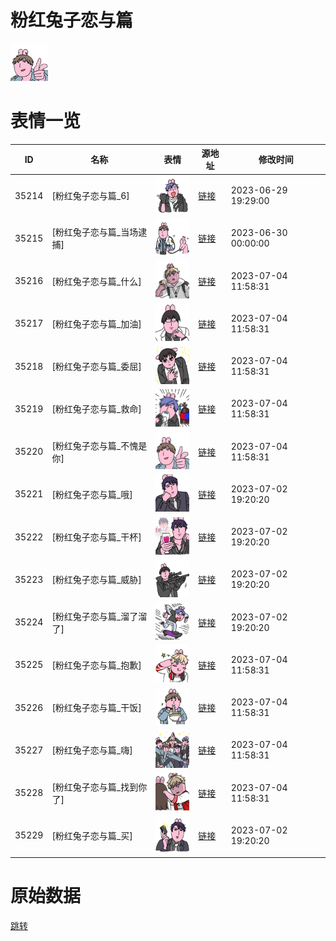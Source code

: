 # 粉红兔子恋与篇

<img src="./cover.png" height="60" alt="cover" />

# 表情一览

|ID|名称|表情|源地址|修改时间|
|----|----|----|----|----|
|35214|[粉红兔子恋与篇_6]|<img src="./pic/035214_%5B粉红兔子恋与篇_6%5D.png" height="60" alt="6"/>|[链接](https://i0.hdslb.com/bfs/garb/item/61f9ced5da9ee829059d423ec66901523e4091b3.png)|2023-06-29 19:29:00|
|35215|[粉红兔子恋与篇_当场逮捕]|<img src="./pic/035215_%5B粉红兔子恋与篇_当场逮捕%5D.png" height="60" alt="当场逮捕"/>|[链接](https://i0.hdslb.com/bfs/garb/item/4f25a236a2f557c6b53ca556007436c9546a7334.png)|2023-06-30 00:00:00|
|35216|[粉红兔子恋与篇_什么]|<img src="./pic/035216_%5B粉红兔子恋与篇_什么%5D.png" height="60" alt="什么"/>|[链接](https://i0.hdslb.com/bfs/garb/item/e3d09bb932c65fa8af5ddb0cc06affede3680f99.png)|2023-07-04 11:58:31|
|35217|[粉红兔子恋与篇_加油]|<img src="./pic/035217_%5B粉红兔子恋与篇_加油%5D.png" height="60" alt="加油"/>|[链接](https://i0.hdslb.com/bfs/garb/item/4e688dfc54e6d4c7226d1cde91a33c94ab0a741d.png)|2023-07-04 11:58:31|
|35218|[粉红兔子恋与篇_委屈]|<img src="./pic/035218_%5B粉红兔子恋与篇_委屈%5D.png" height="60" alt="委屈"/>|[链接](https://i0.hdslb.com/bfs/garb/item/6db4271c42c27f2d0dd0b7dc72fbfc6985c794f0.png)|2023-07-04 11:58:31|
|35219|[粉红兔子恋与篇_救命]|<img src="./pic/035219_%5B粉红兔子恋与篇_救命%5D.png" height="60" alt="救命"/>|[链接](https://i0.hdslb.com/bfs/garb/item/44fd86edc2728a8af95c5385b0c56c8b9023c6a9.png)|2023-07-04 11:58:31|
|35220|[粉红兔子恋与篇_不愧是你]|<img src="./pic/035220_%5B粉红兔子恋与篇_不愧是你%5D.png" height="60" alt="不愧是你"/>|[链接](https://i0.hdslb.com/bfs/garb/item/fb5e3a5160a060291f4c33f0ae935186f355b785.png)|2023-07-04 11:58:31|
|35221|[粉红兔子恋与篇_哦]|<img src="./pic/035221_%5B粉红兔子恋与篇_哦%5D.png" height="60" alt="哦"/>|[链接](https://i0.hdslb.com/bfs/garb/item/831533a2249f2e9ab76b100b3d79ca2504b76bb2.png)|2023-07-02 19:20:20|
|35222|[粉红兔子恋与篇_干杯]|<img src="./pic/035222_%5B粉红兔子恋与篇_干杯%5D.png" height="60" alt="干杯"/>|[链接](https://i0.hdslb.com/bfs/garb/item/640752c553ca787d54060b7bafe5fce14e671d6d.png)|2023-07-02 19:20:20|
|35223|[粉红兔子恋与篇_威胁]|<img src="./pic/035223_%5B粉红兔子恋与篇_威胁%5D.png" height="60" alt="威胁"/>|[链接](https://i0.hdslb.com/bfs/garb/item/ed83e0644bcb4408d9a662a5352e1855576f9246.png)|2023-07-02 19:20:20|
|35224|[粉红兔子恋与篇_溜了溜了]|<img src="./pic/035224_%5B粉红兔子恋与篇_溜了溜了%5D.png" height="60" alt="溜了溜了"/>|[链接](https://i0.hdslb.com/bfs/garb/item/a64f30ed66cbc0b34a307e58d5fb154eb81b1e52.png)|2023-07-02 19:20:20|
|35225|[粉红兔子恋与篇_抱歉]|<img src="./pic/035225_%5B粉红兔子恋与篇_抱歉%5D.png" height="60" alt="抱歉"/>|[链接](https://i0.hdslb.com/bfs/garb/item/b28fd556436b4ef454398a71480dc8b1b55fa0ac.png)|2023-07-04 11:58:31|
|35226|[粉红兔子恋与篇_干饭]|<img src="./pic/035226_%5B粉红兔子恋与篇_干饭%5D.png" height="60" alt="干饭"/>|[链接](https://i0.hdslb.com/bfs/garb/item/199ca41e378f4270c6c16d0468ae17f47f66f429.png)|2023-07-04 11:58:31|
|35227|[粉红兔子恋与篇_嗨]|<img src="./pic/035227_%5B粉红兔子恋与篇_嗨%5D.png" height="60" alt="嗨"/>|[链接](https://i0.hdslb.com/bfs/garb/item/7dcbc59b332159c1eb3d2a266b628961e2cb02f7.png)|2023-07-04 11:58:31|
|35228|[粉红兔子恋与篇_找到你了]|<img src="./pic/035228_%5B粉红兔子恋与篇_找到你了%5D.png" height="60" alt="找到你了"/>|[链接](https://i0.hdslb.com/bfs/garb/item/4dae8606e362e299cb2bf2477c12c5348e62ac6f.png)|2023-07-04 11:58:31|
|35229|[粉红兔子恋与篇_买]|<img src="./pic/035229_%5B粉红兔子恋与篇_买%5D.png" height="60" alt="买"/>|[链接](https://i0.hdslb.com/bfs/garb/item/c62e41e135d1d5941fe08033e6b28342e12cb750.png)|2023-07-02 19:20:20|

# 原始数据

[跳转](./raw.json)

